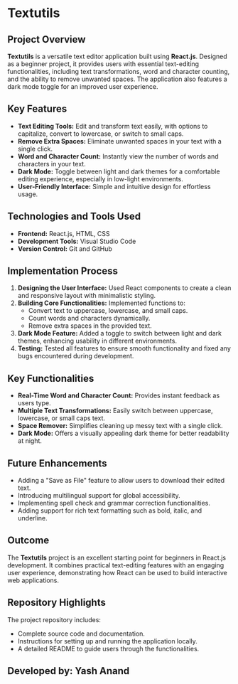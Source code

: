   <h1>Textutils</h1>
  <h2>Project Overview</h2>
    <p>
        <strong>Textutils</strong> is a versatile text editor application built using <strong>React.js</strong>. 
        Designed as a beginner project, it provides users with essential text-editing functionalities, including text transformations, word and character counting, and the ability to remove unwanted spaces. 
        The application also features a dark mode toggle for an improved user experience.
    </p>

  <h2>Key Features</h2>
    <ul>
        <li><strong>Text Editing Tools:</strong> Edit and transform text easily, with options to capitalize, convert to lowercase, or switch to small caps.</li>
        <li><strong>Remove Extra Spaces:</strong> Eliminate unwanted spaces in your text with a single click.</li>
        <li><strong>Word and Character Count:</strong> Instantly view the number of words and characters in your text.</li>
        <li><strong>Dark Mode:</strong> Toggle between light and dark themes for a comfortable editing experience, especially in low-light environments.</li>
        <li><strong>User-Friendly Interface:</strong> Simple and intuitive design for effortless usage.</li>
    </ul>
    <h2>Technologies and Tools Used</h2>
    <ul>
        <li><strong>Frontend:</strong> React.js, HTML, CSS</li>
        <li><strong>Development Tools:</strong> Visual Studio Code</li>
        <li><strong>Version Control:</strong> Git and GitHub</li>
    </ul>
    <h2>Implementation Process</h2>
    <ol>
        <li><strong>Designing the User Interface:</strong> Used React components to create a clean and responsive layout with minimalistic styling.</li>
        <li><strong>Building Core Functionalities:</strong> Implemented functions to:
            <ul>
                <li>Convert text to uppercase, lowercase, and small caps.</li>
                <li>Count words and characters dynamically.</li>
                <li>Remove extra spaces in the provided text.</li>
            </ul>
        </li>
        <li><strong>Dark Mode Feature:</strong> Added a toggle to switch between light and dark themes, enhancing usability in different environments.</li>
        <li><strong>Testing:</strong> Tested all features to ensure smooth functionality and fixed any bugs encountered during development.</li>
    </ol>
    <h2>Key Functionalities</h2>
    <ul>
        <li><strong>Real-Time Word and Character Count:</strong> Provides instant feedback as users type.</li>
        <li><strong>Multiple Text Transformations:</strong> Easily switch between uppercase, lowercase, or small caps text.</li>
        <li><strong>Space Remover:</strong> Simplifies cleaning up messy text with a single click.</li>
        <li><strong>Dark Mode:</strong> Offers a visually appealing dark theme for better readability at night.</li>
    </ul>
    <h2>Future Enhancements</h2>
    <ul>
        <li>Adding a "Save as File" feature to allow users to download their edited text.</li>
        <li>Introducing multilingual support for global accessibility.</li>
        <li>Implementing spell check and grammar correction functionalities.</li>
        <li>Adding support for rich text formatting such as bold, italic, and underline.</li>
    </ul>
    <h2>Outcome</h2>
    <p>
        The <strong>Textutils</strong> project is an excellent starting point for beginners in React.js development. 
        It combines practical text-editing features with an engaging user experience, demonstrating how React can be used to build interactive web applications.
    </p>
    <h2>Repository Highlights</h2>
    <p>
        The project repository includes:
        <ul>
            <li>Complete source code and documentation.</li>
            <li>Instructions for setting up and running the application locally.</li>
            <li>A detailed README to guide users through the functionalities.</li>
        </ul>
    </p>

<h2>Developed by: Yash Anand</h2>
